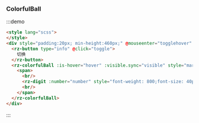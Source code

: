 <script>
export default {
  data(){
    return {
      visible: true,
      hover: false,
      number: 10000
    }
  },
  methods:{
    toggle(){
      this.visible = !this.visible;
      if(this.visible){
        this.number = 10000* Math.random()
      }
    },
    togglehover(){
      this.hover = !this.hover;
    }
  }
}
</script>
### ColorfulBall

:::demo
```html
<style lang="scss">
</style>
<div style="padding:20px; min-height:460px;" @mouseenter="togglehover"  @mouseleave="togglehover">
  <rz-button type="info" @click="toggle">
    切换
  </rz-button>
  <rz-colorfulBall :is-hover="hover" :visible.sync="visible" style="margin:0 auto">
    <span>
      <br/>
      <rz-digit :number="number" style="font-weight: 800;font-size: 40px;"></rz-digit>
      <br/>
    </span>
  </rz-colorfulBall>
</div>
```
:::